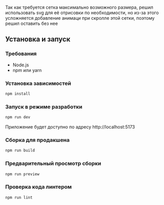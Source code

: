 Так как требуется сетка максимально возможного размера, решил использовать svg для её отрисовки по необходимости, но из-за этого усложняется добавление анимаци при скролле этой сетки, поэтому решил оставить без нее

## Установка и запуск

### Требования
- Node.js
- npm или yarn

### Установка зависимостей
```bash
npm install
```

### Запуск в режиме разработки
```bash
npm run dev
```
Приложение будет доступно по адресу http://localhost:5173

### Сборка для продакшена
```bash
npm run build
```

### Предварительный просмотр сборки
```bash
npm run preview
```

### Проверка кода линтером
```bash
npm run lint
```
